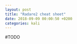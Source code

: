 ```yaml
---
layout: post
title: "Radare2 cheat sheet"
date: 2018-09-09 00:00:50 +0200
categories: kali
---
```


#TODO
